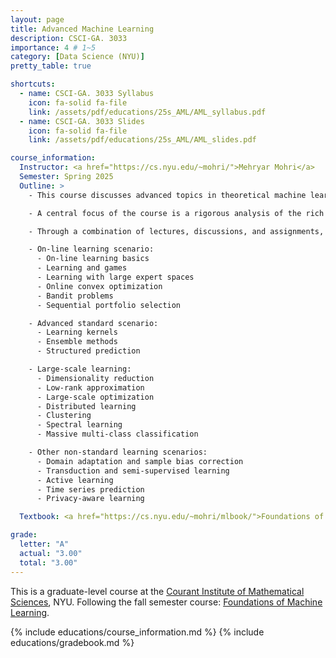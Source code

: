 ```yaml
---
layout: page
title: Advanced Machine Learning
description: CSCI-GA. 3033
importance: 4 # 1~5
category: [Data Science (NYU)]
pretty_table: true

shortcuts:
  - name: CSCI-GA. 3033 Syllabus
    icon: fa-solid fa-file
    link: /assets/pdf/educations/25s_AML/AML_syllabus.pdf
  - name: CSCI-GA. 3033 Slides
    icon: fa-solid fa-file
    link: /assets/pdf/educations/25s_AML/AML_slides.pdf

course_information:
  Instructor: <a href="https://cs.nyu.edu/~mohri/">Mehryar Mohri</a>
  Semester: Spring 2025
  Outline: >
    - This course discusses advanced topics in theoretical machine learning, extending beyond the scope of foundational graduate courses. The primary goal is to introduce key concepts not covered in basic ML courses such as Foundations of Machine Learning, while also exploring cutting-edge learning problems that can serve as a springboard for research or the development of novel application-relevant techniques.

    - A central focus of the course is a rigorous analysis of the rich field of online learning. In addition, the material encompasses a broad range of advanced topics in supervised learning, providing a comprehensive overview of the theoretical underpinnings of modern machine learning methods.

    - Through a combination of lectures, discussions, and assignments, students will gain a deep understanding of the fundamental principles governing learning algorithms. The course will equip students with the necessary theoretical foundations to conduct cutting-edge research in theoretical machine learning, as well as to develop novel and effective machine learning solutions for real-world problems.

    - On-line learning scenario:
      - On-line learning basics
      - Learning and games
      - Learning with large expert spaces
      - Online convex optimization
      - Bandit problems
      - Sequential portfolio selection

    - Advanced standard scenario:
      - Learning kernels
      - Ensemble methods
      - Structured prediction

    - Large-scale learning:
      - Dimensionality reduction
      - Low-rank approximation
      - Large-scale optimization
      - Distributed learning
      - Clustering
      - Spectral learning
      - Massive multi-class classification

    - Other non-standard learning scenarios:
      - Domain adaptation and sample bias correction
      - Transduction and semi-supervised learning
      - Active learning
      - Time series prediction
      - Privacy-aware learning

  Textbook: <a href="https://cs.nyu.edu/~mohri/mlbook/">Foundations of Machine Learning [2nd Edition] (Mehryar Mohri, et al.)</a>

grade:
  letter: "A"
  actual: "3.00"
  total: "3.00"
---
```


This is a graduate-level course at the [Courant Institute of Mathematical Sciences](https://cims.nyu.edu/), NYU. Following the fall semester course: [Foundations of Machine Learning](https://genghis-l.github.io/educations/24f_FoML/). 

{% include educations/course_information.md %}
{% include educations/gradebook.md %}
